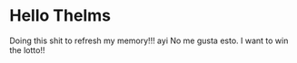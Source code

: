 # Hello Thelms
Doing this shit to refresh my memory!!!
ayi
No me gusta esto.
I want to win the lotto!!

